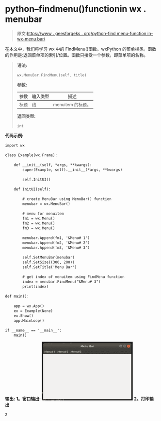 # python–findmenu()functionin wx . menubar

> 原文:[https://www . geesforgeks . org/python-find menu-function in-wx-menu bar/](https://www.geeksforgeeks.org/python-findmenu-functionin-wx-menubar/)

在本文中，我们将学习 wx 中的 FindMenu()函数。wxPython 的菜单栏类。函数的作用是:返回菜单项的索引/位置。函数只接受一个参数，即菜单项的名称。

> **语法:**
> 
> ```
> wx.MenuBar.FindMenu(self, title)
> 
> ```
> 
> **参数:**
> 
> | 参数 | 输入类型 | 描述 |
> | --- | --- | --- |
> | 标题 | 线 | menuitem 的标题。 |
> 
> **返回类型:**
> 
> ```
> int
> 
> ```

**代码示例:**

```
import wx

class Example(wx.Frame):

    def __init__(self, *args, **kwargs):
        super(Example, self).__init__(*args, **kwargs)

        self.InitUI()

    def InitUI(self):

        # create MenuBar using MenuBar() function
        menubar = wx.MenuBar()

        # menu for menuitem
        fm1 = wx.Menu()
        fm2 = wx.Menu()
        fm3 = wx.Menu()

        menubar.Append(fm1, '&Menu# 1')
        menubar.Append(fm2, '&Menu# 2')
        menubar.Append(fm3, '&Menu# 3')

        self.SetMenuBar(menubar)
        self.SetSize((300, 200))
        self.SetTitle('Menu Bar')

        # get index of menuitem using FindMenu function
        index = menubar.FindMenu("&Menu# 3")
        print(index)    

def main():

    app = wx.App()
    ex = Example(None)
    ex.Show()
    app.MainLoop()

if __name__ == '__main__':
    main()
```

**输出:**
**1。窗口输出:**
![](img/f7696b5baf60860c952b52b760a79501.png)
**2。打印输出**

```
2 
```